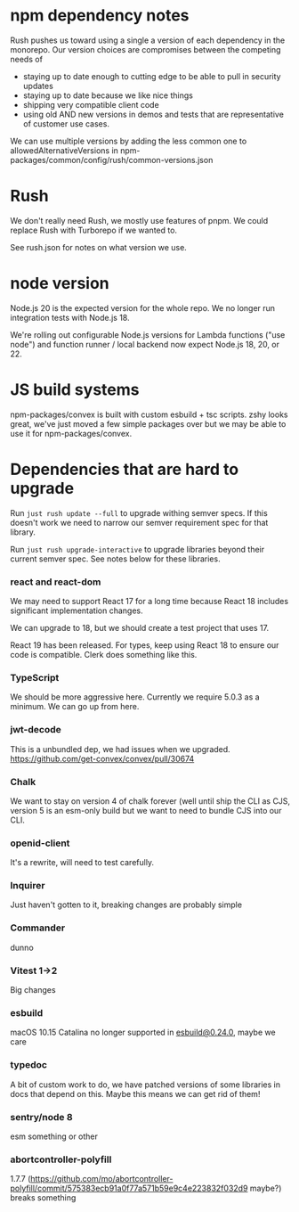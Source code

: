 # npm dependency notes

Rush pushes us toward using a single a version of each dependency in the
monorepo. Our version choices are compromises between the competing needs of

- staying up to date enough to cutting edge to be able to pull in security
  updates
- staying up to date because we like nice things
- shipping very compatible client code
- using old AND new versions in demos and tests that are representative of
  customer use cases.

We can use multiple versions by adding the less common one to
allowedAlternativeVersions in
npm-packages/common/config/rush/common-versions.json

# Rush

We don't really need Rush, we mostly use features of pnpm. We could replace Rush
with Turborepo if we wanted to.

See rush.json for notes on what version we use.

# node version

Node.js 20 is the expected version for the whole repo. We no longer run
integration tests with Node.js 18.

We're rolling out configurable Node.js versions for Lambda functions ("use
node") and function runner / local backend now expect Node.js 18, 20, or 22.

# JS build systems

npm-packages/convex is built with custom esbuild + tsc scripts. zshy looks
great, we've just moved a few simple packages over but we may be able to use it
for npm-packages/convex.

# Dependencies that are hard to upgrade

Run `just rush update --full` to upgrade withing semver specs. If this doesn't
work we need to narrow our semver requirement spec for that library.

Run `just rush upgrade-interactive` to upgrade libraries beyond their current
semver spec. See notes below for these libraries.

### react and react-dom

We may need to support React 17 for a long time because React 18 includes
significant implementation changes.

We can upgrade to 18, but we should create a test project that uses 17.

React 19 has been released. For types, keep using React 18 to ensure our code is
compatible. Clerk does something like this.

### TypeScript

We should be more aggressive here. Currently we require 5.0.3 as a minimum. We
can go up from here.

### jwt-decode

This is a unbundled dep, we had issues when we upgraded.
https://github.com/get-convex/convex/pull/30674

### Chalk

We want to stay on version 4 of chalk forever (well until ship the CLI as CJS,
version 5 is an esm-only build but we want to need to bundle CJS into our CLI.

### openid-client

It's a rewrite, will need to test carefully.

### Inquirer

Just haven't gotten to it, breaking changes are probably simple

### Commander

dunno

### Vitest 1->2

Big changes

### esbuild

macOS 10.15 Catalina no longer supported in esbuild@0.24.0, maybe we care

### typedoc

A bit of custom work to do, we have patched versions of some libraries in docs
that depend on this. Maybe this means we can get rid of them!

### sentry/node 8

esm something or other

### abortcontroller-polyfill

1.7.7
(https://github.com/mo/abortcontroller-polyfill/commit/575383ecb91a0f77a571b59e9c4e223832f032d9
maybe?) breaks something
